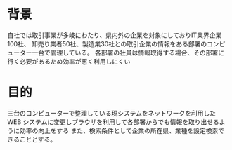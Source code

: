 # 背景
自社では取引事業が多岐にわたり、県内外の企業を対象にしておりIT業界企業100社、
卸売り業者50社、製造業30社との取引企業の情報をある部署のコンピューター一台で管理している。
各部署の社員は情報取得する場合、その部署に行く必要があるため効率が悪く利用しにくい
# 目的
三台のコンピューターで整理している現システムをネットワークを利用したWEB
システムに変更しブラウザを利用して各部署からでも情報を取り出せるように効率の向上をする
また、検索条件として企業の所在県、業種を設定検索できることとする。
